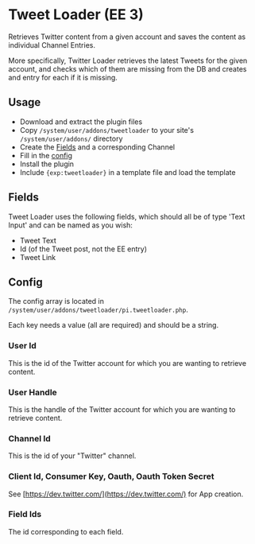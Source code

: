 # Tweet Loader (EE 3)

Retrieves Twitter content from a given account and saves the content as individual Channel Entries.

More specifically, Twitter Loader retrieves the latest Tweets for the given account, and checks which of them are missing from the DB and creates and entry for each if it is missing.

## Usage

* Download and extract the plugin files
* Copy `/system/user/addons/tweetloader` to your site's `/system/user/addons/` directory
* Create the [Fields](#fields) and a corresponding Channel
* Fill in the [config](#config)
* Install the plugin
* Include `{exp:tweetloader}` in a template file and load the template

## <a name="fields"></a>Fields

Tweet Loader uses the following fields, which should all be of type 'Text Input' and can be named as you wish:

* Tweet Text
* Id (of the Tweet post, not the EE entry)
* Tweet Link

## <a name="config"></a>Config

The config array is located in `/system/user/addons/tweetloader/pi.tweetloader.php`.

Each key needs a value (all are required) and should be a string.

### User Id

This is the id of the Twitter account for which you are wanting to retrieve content.

### User Handle

This is the handle of the Twitter account for which you are wanting to retrieve content.

### Channel Id

This is the id of your "Twitter" channel.

### Client Id, Consumer Key, Oauth, Oauth Token Secret

See [https://dev.twitter.com/](https://dev.twitter.com/) for App creation.

### Field Ids

The id corresponding to each field.